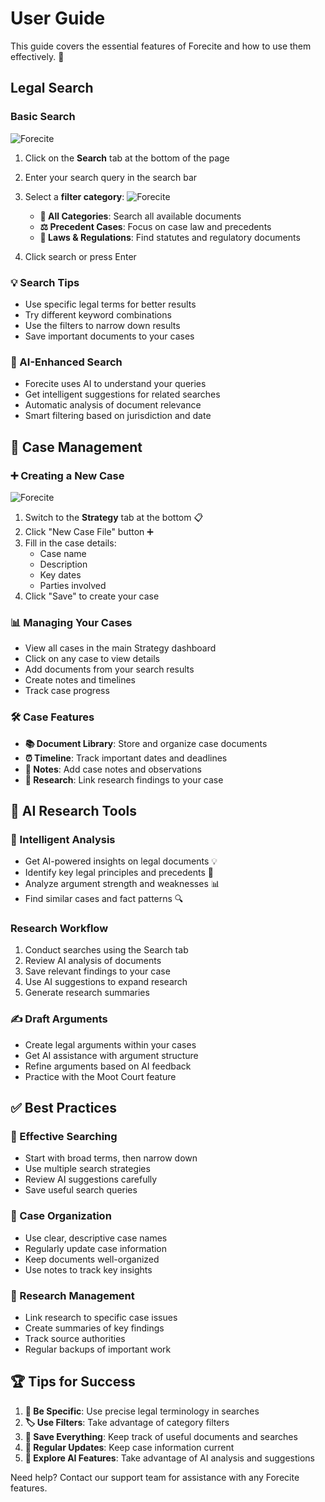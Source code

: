 # User Guide

This guide covers the essential features of Forecite and how to use them effectively. 🎯

## Legal Search

### Basic Search
![Forecite](/img/search.png)

1. Click on the **Search** tab at the bottom of the page
2. Enter your search query in the search bar
3. Select a **filter category**:
![Forecite](/img/filter.png)

   - **📄 All Categories**: Search all available documents
   - **⚖️ Precedent Cases**: Focus on case law and precedents
   - **📜 Laws & Regulations**: Find statutes and regulatory documents
4. Click search or press Enter

### 💡 Search Tips
- Use specific legal terms for better results
- Try different keyword combinations
- Use the filters to narrow down results 
- Save important documents to your cases 

### 🤖 AI-Enhanced Search
- Forecite uses AI to understand your queries 
- Get intelligent suggestions for related searches 
- Automatic analysis of document relevance 
- Smart filtering based on jurisdiction and date 

## 📁 Case Management

### ➕ Creating a New Case
![Forecite](/img/strategy.png)
1. Switch to the **Strategy** tab at the bottom 📋
2. Click "New Case File" button ➕
3. Fill in the case details: 
   - Case name
   - Description 
   - Key dates 
   - Parties involved 
4. Click "Save" to create your case

### 📊 Managing Your Cases
- View all cases in the main Strategy dashboard 
- Click on any case to view details 
- Add documents from your search results 
- Create notes and timelines 
- Track case progress 

### 🛠️ Case Features
- **📚 Document Library**: Store and organize case documents
- **⏰ Timeline**: Track important dates and deadlines
- **📝 Notes**: Add case notes and observations
- **🔬 Research**: Link research findings to your case

## 🧠 AI Research Tools

### 🤖 Intelligent Analysis
- Get AI-powered insights on legal documents 💡
- Identify key legal principles and precedents 🎯
- Analyze argument strength and weaknesses 📊
- Find similar cases and fact patterns 🔍

### Research Workflow
1. Conduct searches using the Search tab 
2. Review AI analysis of documents 
3. Save relevant findings to your case 
4. Use AI suggestions to expand research 
5. Generate research summaries 

### ✍️ Draft Arguments
- Create legal arguments within your cases 
- Get AI assistance with argument structure 
- Refine arguments based on AI feedback 
- Practice with the Moot Court feature 

## ✅ Best Practices

### 🎯 Effective Searching
- Start with broad terms, then narrow down 
- Use multiple search strategies 
- Review AI suggestions carefully 
- Save useful search queries 

### 📂 Case Organization
- Use clear, descriptive case names 
- Regularly update case information 
- Keep documents well-organized 
- Use notes to track key insights 

### 🔬 Research Management
- Link research to specific case issues
- Create summaries of key findings 
- Track source authorities 
- Regular backups of important work 

## 🏆 Tips for Success

1. **🎯 Be Specific**: Use precise legal terminology in searches
2. **🏷️ Use Filters**: Take advantage of category filters
3. **💾 Save Everything**: Keep track of useful documents and searches
4. **🔄 Regular Updates**: Keep case information current
5. **🤖 Explore AI Features**: Take advantage of AI analysis and suggestions

Need help? Contact our support team for assistance with any Forecite features.